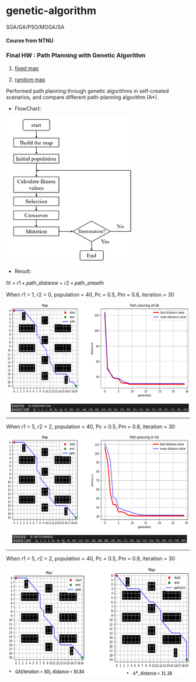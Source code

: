 # genetic-algorithm
SGA/GA/PSO/MOGA/SA
#### Course from NTNU

### Final HW : Path Planning with Genetic Algorithm
1. [fixed map](https://github.com/alan-chen-lab/genetic-algorithm/blob/master/path_planning%20of%20GA(fixed%20map).py) 

2. [random map](https://github.com/alan-chen-lab/genetic-algorithm/blob/master/path_planning%20of%20GA(random%20map).py)

Performed path planning through genetic algorithms in self-created scenarios, and compare different path-planning algorithm (A*).
* FlowChart:

<img src="/picture/flowchart.PNG" width = "350" height = "400" alt="flowchart" align=center />
 
* Result:

𝑓𝑖𝑡 = 𝑟1 ∗ 𝑝𝑎𝑡ℎ_𝑑𝑖𝑠𝑡𝑎𝑛𝑐𝑒 + 𝑟2 ∗ 𝑝𝑎𝑡ℎ_𝑠𝑚𝑜𝑜𝑡ℎ

When 𝑟1 = 1, 𝑟2 = 0, population = 40, Pc = 0.5, Pm = 0.8, iteration = 30

<img src="/picture/result.PNG" width = "600" height = "300" alt="flowchart" align=center />

***
 
When 𝑟1 = 5, 𝑟2 = 2, population = 40, Pc = 0.5, Pm = 0.8, iteration = 30
 
<img src="/picture/result2.PNG" width = "600" height = "300" alt="flowchart" align=center />

***

When 𝑟1 = 5, 𝑟2 = 2, population = 40, Pc = 0.5, Pm = 0.8, iteration = 30
  
<img src="/picture/result3.PNG" width = "600" height = "300" alt="flowchart" align=center />
